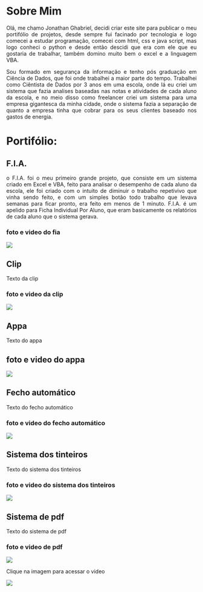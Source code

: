 <h1> Sobre Mim </h1>

<div style='text-align:justify'>
<p>  
Olá, me chamo Jonathan Ghabriel, decidi criar este site para publicar o meu portifólio de projetos, desde sempre fui facinado por tecnologia e logo comecei a estudar programação, comecei com html, css e java script, mas logo conheci o python e desde então descidi que era com ele que eu gostaria de trabalhar, também domino muito bem o excel e a linguagem VBA. 
</p>
  
<p>
Sou formado em segurança da informação e tenho pós graduação em Ciência de Dados, que foi onde trabalhei a maior parte do tempo. Trabalhei como Ciêntista de Dados por 3 anos em uma escola, onde lá eu criei um sistema que fazia analises baseadas nas notas e atividades de cada aluno da escola, e no meio disso como freelancer criei um sistema para uma empresa gigantesca da minha cidade, onde o sistema fazia a separação de quanto a empresa tinha que cobrar para os seus clientes baseado nos gastos de energia.
</p>
</div>

<h1>Portifólio:</h1>

## F.I.A.
<div style='text-align:justify'>
<p>
o F.I.A. foi o meu primeiro grande projeto, que consiste em um sistema criado em Excel e VBA, feito para analisar o desempenho de cada aluno da escola, ele foi criado com o intuito de diminuir o trabalho repetivivo que vinha sendo feito, e com um simples botão todo trabalho que levava semanas para ficar pronto, era feito em menos de 1 minuto. F.I.A. é um apelido para Ficha Individual Por Aluno, que eram basicamente os relatórios de cada aluno que o sistema gerava.
</p>
</div>

### foto e video do fia
<p>
<img src="https://i.pinimg.com/736x/bb/f7/55/bbf755a2e8c244c36741c7b2578f80ad.jpg"> 
</p>
  
## Clip

<div style='text-align:justify'>
<p>
  
Texto da clip

</p>
</div>

### foto e video da clip
<img src="https://i.pinimg.com/736x/04/05/ef/0405ef25a4600c8744715ce3b08655cd.jpg">

## Appa

<div style='text-align:justify'>
<p>
  
Texto do appa

</p>
</div>

## foto e video do appa
<img src="https://i.pinimg.com/736x/0e/ee/66/0eee662fa1723374e46f9ce7110b43be.jpg"> 

## Fecho automático

<div style='text-align:justify'>
<p>
  
Texto do fecho automático

</p>
</div>

### foto e video do fecho automático
<img src="https://i.pinimg.com/736x/04/05/ef/0405ef25a4600c8744715ce3b08655cd.jpg">

## Sistema dos tinteiros

<div style='text-align:justify'>
<p>
  
Texto do sistema dos tinteiros

</p>
</div>

### foto e video do sistema dos tinteiros
<img src="https://i.pinimg.com/736x/04/05/ef/0405ef25a4600c8744715ce3b08655cd.jpg">

## Sistema de pdf

<div style='text-align:justify'>
<p>
  
Texto do sistema de pdf

</p>
</div>

### foto e video de pdf
<img src="https://i.pinimg.com/736x/2b/8f/2c/2b8f2c441fabd8ff229458f69f8ac148.jpg"> 

<p>Clique na imagem para acessar o video</p>
<a href="https://www.youtube.com/watch?v=eEZF9iIv5XM" target="_blank">
  <img src="https://i.pinimg.com/736x/ba/4b/08/ba4b087a26e442ea57c2792fc0b88796.jpg">
</a>
